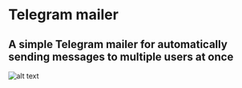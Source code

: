 # Telegram mailer
## A simple Telegram mailer for automatically sending messages to multiple users at once

![alt text](https://github.com/kerminator-dev/Telegram-Mailer/blob/main/Images/screenshot-1.JPG?raw=true)
